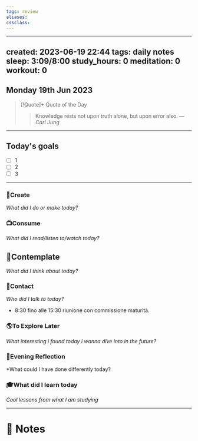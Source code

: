 ```yaml
---
tags: review
aliases:
cssclass:
---
```

 
---
created: 2023-06-19 22:44
tags: daily notes
sleep: 3:09/8:00
study_hours: 0
meditation: 0
workout: 0
---


## Monday 19th Jun 2023


> [!Quote]+ Quote of the Day  
> > Knowledge rests not upon truth alone, but upon error also.
> — <cite>Carl Jung</cite>

--- 
## Today's goals

- [ ] 1
- [ ] 2
- [ ] 3

---

### 🎨Create
*What did I do or make today?*

  
### 📺Consume
*What did I read/listen to/watch today?*

  
## 💭Contemplate
*What did I think about today?*


### 👬Contact
*Who did I talk to today?*
- 8:30 fino alle 15:30 riunione con commissione maturità.
  
### 🌎To Explore Later
*What interesting i found today i wanna dive into in the future?*


### 🌃Evening Reflection
*What could I have done differently today?


### 🎓What did I learn today
*Cool lessons from what I am studying*

---
# 📝 Notes


